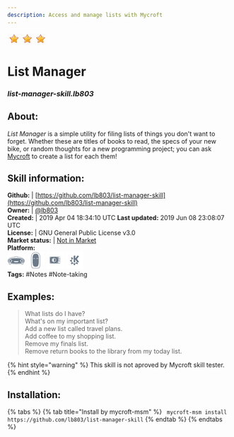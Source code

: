 ```yaml
---  
description: Access and manage lists with Mycroft  
---  
```

![](../.gitbook/assets/star.png)![](../.gitbook/assets/star.png)![](../.gitbook/assets/star.png)  
# List Manager  
### _list-manager-skill.lb803_  
## About:  
*List Manager* is a simple utility for filing lists of things you don't want to forget.
Whether these are titles of books to read, the specs of your new bike, or random thoughts for a new programming project; you can ask [Mycroft](https://mycroft.ai/) to create a list for each them!

## Skill information:  
**Github:** | [https://github.com/lb803/list-manager-skill](https://github.com/lb803/list-manager-skill)  
**Owner:** | [@lb803](https://github.com/lb803)  
**Created:** | 2019 Apr 04 18:34:10 UTC  **Last updated:** 2019 Jun 08 23:08:07 UTC  
**License:** | GNU General Public License v3.0  
**Market status:** | [Not in Market](https://market.mycroft.ai/skill/)  
**Platform:**  
 ![](../.gitbook/assets/mark-1-icon.png)  ![](../.gitbook/assets/mark-2-icon.png)  ![](../.gitbook/assets/picroft-icon.png)  ![](../.gitbook/assets/kde.png)   
**Tags:** \#Notes \#Note-taking   
## Examples:  
> What lists do I have?  
> What's on my important list?  
> Add a new list called travel plans.  
> Add coffee to my shopping list.  
> Remove my finals list.  
> Remove return books to the library from my today list.  
  
{% hint style="warning" %}
This skill is not aproved by Mycroft skill tester.
{% endhint %}
    
## Installation:  
{% tabs %}
{% tab title="Install by mycroft-msm" %}
``` mycroft-msm install https://github.com/lb803/list-manager-skill```
{% endtab %}
  {% endtabs %}
  
